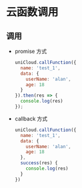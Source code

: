# 云函数调用

## 调用

*   promise 方式

    ```javascript
    uniCloud.callFunction({
      name: 'test_1',
      data: {
        userName: 'alan',
        age: 18
      }
    }).then(res => {
      console.log(res)
    });
    ```

*   callback 方式

    ```javascript
    uniCloud.callFunction({
      name: 'test_1',
      data: {
        userName: 'alan',
        age: 18
      },
      success(res) {
        console.log(res)
      }
    })
    ```

